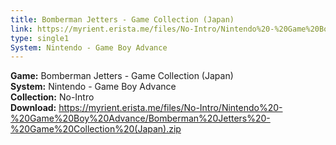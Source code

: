 ```yaml
---
title: Bomberman Jetters - Game Collection (Japan)
link: https://myrient.erista.me/files/No-Intro/Nintendo%20-%20Game%20Boy%20Advance/Bomberman%20Jetters%20-%20Game%20Collection%20(Japan).zip
type: single1
System: Nintendo - Game Boy Advance
---
```

<b>Game:</b> Bomberman Jetters - Game Collection (Japan)<br>
<b>System:</b> Nintendo - Game Boy Advance<br>
<b>Collection:</b> No-Intro<br>
<b>Download:</b> https://myrient.erista.me/files/No-Intro/Nintendo%20-%20Game%20Boy%20Advance/Bomberman%20Jetters%20-%20Game%20Collection%20(Japan).zip